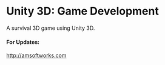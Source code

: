 # Unity 3D: Game Development
A survival 3D game using Unity 3D.
#### For Updates:
http://amsoftworks.com
